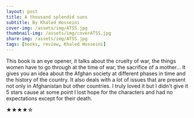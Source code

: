 ```yaml
---
layout: post
title: A thousand splendid suns
subtitle: By Khaled Hosseini
cover-img: /assets/img/ATSS.jpg
thumbnail-img: /assets/img/coverATSS.jpg
share-img: /assets/img/ATSS.jpg
tags: [books, review, Khaled Hosseini]
---
```


This book is an eye opener, it talks about the cruelty of war, the things women have to go through at the time of war, the sacrifice of a mother...
It gives you an idea about the Afghan society at different phases in time and the history of the country. It also deals with a lot of issues that are present not only in Afghanistan but other countries.
I truly loved it but I didn't give it 5 stars cause at some point I lost hope for the characters and had no expectations except for their death.

★★★★☆
